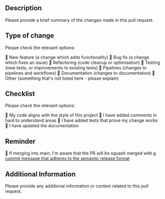 <!-- markdownlint-disable MD041 -->
<!-- Use the following icons: Checked ✅ / Unchecked: 🔲 -->

## Description

Please provide a brief summary of the changes made in this pull request.

## Type of change

Please check the relevant options:

🔲 New feature (a change which adds functionality)
🔲 Bug fix (a change which fixes an issue)
🔲 Refactoring (code cleanup or optimisation)
🔲 Testing (new tests, or improvements to existing tests)
🔲 Pipelines (changes to pipelines and workflows)
🔲 Documentation (changes to documentation)
🔲 Other (something that's not listed here - please explain)

## Checklist

Please check the relevant options:

🔲 My code aligns with the style of this project
🔲 I have added comments in hard to understand areas
🔲 I have added tests that prove my change works
🔲 I have updated the documentation

## Reminder

🔲 If merging into main, I'm aware that the PR will be squash merged with [a commit message that adheres to the semantic release format](https://github.com/semantic-release/semantic-release/tree/master?tab=readme-ov-file#commit-message-format)

## Additional Information

Please provide any additional information or context related to this pull request.
